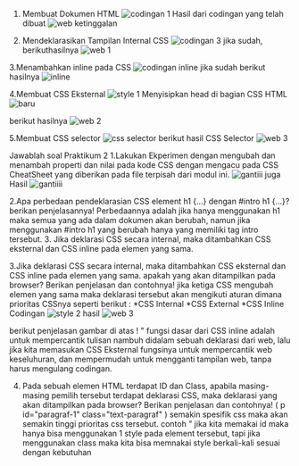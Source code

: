 1. Membuat Dokumen HTML
![codingan 1](https://user-images.githubusercontent.com/101821904/160086641-fecb6639-0350-4a0c-a424-73f97cb91573.png)
Hasil dari codingan yang telah dibuat
![web ketinggalan](https://user-images.githubusercontent.com/101821904/160088090-72d976e8-28a6-49ca-a918-143a483714a0.png)


2. Mendeklarasikan Tampilan Internal CSS
![codingan 3](https://user-images.githubusercontent.com/101821904/160088222-5d3fbb36-b79e-45b4-bf30-f5b65e2fc07e.png)
jika sudah, berikuthasilnya
![web 1](https://user-images.githubusercontent.com/101821904/160088509-eda92811-8490-46a4-80f9-a344967ab30d.png)

3.Menambahkan inline pada CSS
![codingan inline](https://user-images.githubusercontent.com/101821904/160090923-2a5da066-2bd9-4b24-9ab8-02868826d2b9.png)
jika sudah berikut hasilnya
![inline](https://user-images.githubusercontent.com/101821904/160091043-71209009-fee2-44a2-8828-34d8d02e2dbf.png)

4.Membuat CSS Eksternal
![style 1](https://user-images.githubusercontent.com/101821904/160091171-8d3d4003-109d-4eb5-9284-a2cfa3c26e13.png)
Menyisipkan head di bagian CSS HTML
![baru](https://user-images.githubusercontent.com/101821904/160091551-302b375a-ea9d-468f-ab1f-6bcf7bbe1142.png)

berikut hasilnya
![web 2](https://user-images.githubusercontent.com/101821904/160091219-4a7b0247-3175-42a8-a78d-37a5e38ed1de.png)

5.Membuat CSS selector
![css selector](https://user-images.githubusercontent.com/101821904/160093023-d9009a42-d452-455a-b9a0-389c2d11a718.png)
berikut hasil CSS Selector
![web 3](https://user-images.githubusercontent.com/101821904/160093107-753d9289-8246-4a2c-ba77-6434b77ccf19.png)

Jawablah soal Praktikum 2
1.Lakukan Ekperimen dengan mengubah dan menambah properti dan nilai pada kode CSS dengan mengacu pada CSS CheatSheet yang diberikan pada file terpisah dari modul ini.
![gantiii juga](https://user-images.githubusercontent.com/101821904/160094365-d061974c-5943-4ad7-b1ed-d90fe94354bd.png)
Hasil 
![gantiiii](https://user-images.githubusercontent.com/101821904/160094404-d405ca8e-afb9-4dc8-83f4-32e60afd81b4.png)

2.Apa perbedaan pendeklarasian CSS element h1 {...} dengan #intro h1 {...}? berikan penjelasannya! Perbedaannya adalah jika hanya menggunakan h1 maka semua yang ada dalam dokumen akan berubah, namun jika menggunakan #intro h1 yang berubah hanya yang memiliki tag intro tersebut. 3. Jika deklarasi CSS secara internal, maka ditambahkan CSS eksternal dan CSS inline pada elemen yang sama.

3.Jika deklarasi CSS secara internal, maka ditambahkan CSS eksternal dan CSS inline pada elemen yang sama. apakah yang akan ditampilkan pada browser? Berikan penjelasan dan contohnya! jika ketiga CSS mengubah elemen yang sama maka deklarasi tersebut akan mengikuti aturan dimana prioritas CSSnya seperti berikut :
*CSS Internal
*CSS External
*CSS Inline
Codingan
![style 2](https://user-images.githubusercontent.com/101821904/160096490-8c08d075-6e86-42e4-9add-c916a3b29f87.png)
hasil
![web 3](https://user-images.githubusercontent.com/101821904/160097642-ca461ea0-718a-4414-a4b9-803f9087599c.png)

berikut penjelasan gambar di atas !
" fungsi dasar dari CSS inline adalah untuk mempercantik tulisan nambuh didalam sebuah deklarasi dari web, lalu jika kita memasukan CSS Eksternal fungsinya untuk mempercantik web keseluhuran, dan mempermudah untuk mengganti tampilan web, tanpa harus mengulang codingan.

4. Pada sebuah elemen HTML terdapat ID dan Class, apabila masing-masing pemilih tersebut terdapat deklarasi CSS, maka deklarasi yang akan ditampilkan pada browser? Berikan penjelasan dan contohnya! ( p id="paragraf-1" class="text-paragraf" ) semakin spesifik css maka akan semakin tinggi prioritas css tersebut. contoh
" jika kita memakai id maka hanya bisa menggunakan 1 style pada element tersebut, tapi jika menggunakan class maka kita bisa memnakai style berkali-kali sesuai dengan kebutuhan
